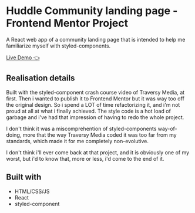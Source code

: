# Huddle Community landing page - Frontend Mentor Project

A React web app of a community landing page 
that is intended to help me familiarize myself with styled-components.

[Live Demo 👈](https://foufouboy.github.io/frontendmentor_projects/huddle-landing-page/build/)

## Realisation details

Built with the styled-component crash course video of Traversy Media, at first.
Then i wanted to publish it to Frontend Mentor but it was way too off the original design.
So i spend a LOT of time refactorizing it, and i'm not proud at all at what i finally achieved. The style code is a hot load of garbage and i've had that impression of having to redo the whole project.  

I don't think it was a miscomprehention of styled-components way-of-doing, more that the way Traversy Media coded it was too far from my standards, which made it for me completely non-evolutive.

I don't think i'll ever come back at that project, and it is obviously one of my worst, but i'd to know that, more or less, i'd come to the end of it.

## Built with

* HTML/CSS/JS
* React 
* styled-component